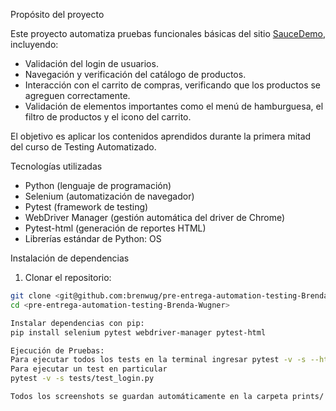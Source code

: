 Propósito del proyecto

Este proyecto automatiza pruebas funcionales básicas del sitio [SauceDemo](https://www.saucedemo.com/), incluyendo:
- Validación del login de usuarios.
- Navegación y verificación del catálogo de productos.
- Interacción con el carrito de compras, verificando que los productos se agreguen correctamente.
- Validación de elementos importantes como el menú de hamburguesa, el filtro de productos y el icono del carrito.

El objetivo es aplicar los contenidos aprendidos durante la primera mitad del curso de Testing Automatizado.

Tecnologías utilizadas
- Python (lenguaje de programación)
- Selenium (automatización de navegador)
- Pytest (framework de testing)
- WebDriver Manager (gestión automática del driver de Chrome)
- Pytest-html (generación de reportes HTML)
- Librerías estándar de Python: OS

Instalación de dependencias
1. Clonar el repositorio:
```bash
git clone <git@github.com:brenwug/pre-entrega-automation-testing-Brenda-Wugner.git>
cd <pre-entrega-automation-testing-Brenda-Wugner>

Instalar dependencias con pip:
pip install selenium pytest webdriver-manager pytest-html

Ejecución de Pruebas:
Para ejecutar todos los tests en la terminal ingresar pytest -v -s --html=reports/reporte.html
Para ejecutar un test en particular
pytest -v -s tests/test_login.py

Todos los screenshots se guardan automáticamente en la carpeta prints/ para evidencia visual de las pruebas.
